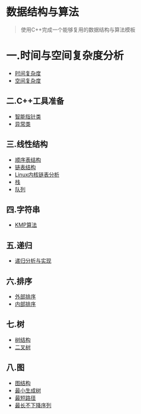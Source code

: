 # 数据结构与算法

> 使用C++完成一个能够复用的数据结构与算法模板

# 一.时间与空间复杂度分析

+ [时间复杂度]()
+ [空间复杂度]()

## 二.C++工具准备

+ [智能指针类](https://github.com/ZYBO-o/DataStructure/tree/main/Preparation)
+ [异常类](https://github.com/ZYBO-o/DataStructure/tree/main/Preparation)

## 三.线性结构

+ [顺序表结构]()
+ [链表结构]()
+ [Linux内核链表分析]()
+ [栈]()
+ [队列]()

## 四.字符串

+ [KMP算法]()

## 五.递归

+ [递归分析与实现]()

## 六.排序

+ [外部排序]()
+ [内部排序]()

## 七.树

+ [树结构]()
+ [二叉树]()

## 八.图

+ [图结构]()
+ [最小生成树]()
+ [最短路径]()
+ [最长不下降序列]()

